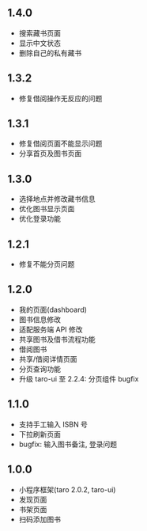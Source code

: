 ## 1.4.0
- 搜索藏书页面
- 显示中文状态
- 删除自己的私有藏书

## 1.3.2
- 修复借阅操作无反应的问题

## 1.3.1
- 修复借阅页面不能显示问题
- 分享首页及图书页面

## 1.3.0
- 选择地点并修改藏书信息
- 优化图书显示页面
- 优化登录功能

## 1.2.1
- 修复不能分页问题

## 1.2.0
- 我的页面(dashboard)
- 图书信息修改
- 适配服务端 API 修改
- 共享图书及借书流程功能
- 借阅图书
- 共享/借阅详情页面
- 分页查询功能
- 升级 taro-ui 至 2.2.4: 分页组件 bugfix

## 1.1.0
- 支持手工输入 ISBN 号
- 下拉刷新页面
- bugfix: 输入图书备注, 登录问题

## 1.0.0
- 小程序框架(taro 2.0.2, taro-ui)
- 发现页面
- 书架页面
- 扫码添加图书

